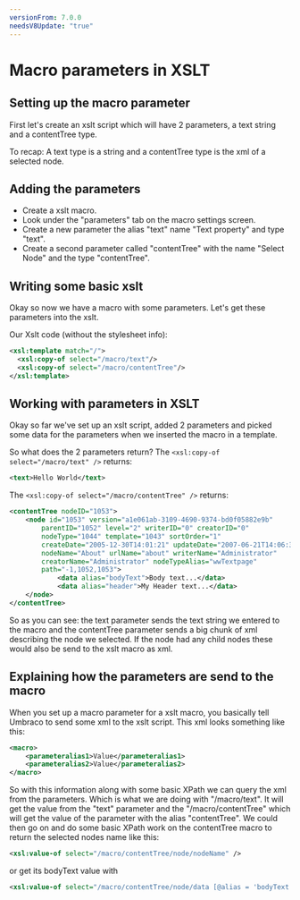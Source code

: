 ```yaml
---
versionFrom: 7.0.0
needsV8Update: "true"
---
```


# Macro parameters in XSLT

## Setting up the macro parameter
First let's create an xslt script which will have 2 parameters, a text string and a contentTree type.

To recap: A text type is a string and a contentTree type is the xml of a selected node.

## Adding the parameters
- Create a xslt macro.
- Look under the "parameters" tab on the macro settings screen.
- Create a new parameter the alias "text" name "Text property" and type "text".
- Create a second parameter called "contentTree" with the name "Select Node" and the type "contentTree".
 

## Writing some basic xslt 
Okay so now we have a macro with some parameters. Let's get these parameters into the xslt. 

Our Xslt code (without the stylesheet info):

```xml
<xsl:template match="/">
  <xsl:copy-of select="/macro/text"/>
  <xsl:copy-of select="/macro/contentTree"/> 
</xsl:template>
```

## Working with parameters in XSLT
Okay so far we've set up an xslt script, added 2 parameters and picked some data for the parameters when we inserted the macro in a template. 

So what does the 2 parameters return?
The `<xsl:copy-of select="/macro/text" />` returns:

```xml
<text>Hello World</text>
```

The `<xsl:copy-of select="/macro/contentTree" />` returns:

```xml
<contentTree nodeID="1053">
    <node id="1053" version="a1e061ab-3109-4690-9374-bd0f05882e9b" 
        parentID="1052" level="2" writerID="0" creatorID="0" 
        nodeType="1044" template="1043" sortOrder="1" 
        createDate="2005-12-30T14:01:21" updateDate="2007-06-21T14:06:32" 
        nodeName="About" urlName="about" writerName="Administrator" 
        creatorName="Administrator" nodeTypeAlias="wwTextpage" 
        path="-1,1052,1053">
            <data alias="bodyText">Body text...</data>
            <data alias="header">My Header text...</data>
    </node>
</contentTree>
```
	
So as you can see: the text parameter sends the text string we entered to the macro and the contentTree parameter sends a big chunk of xml describing the node we selected. If the node had any child nodes these would also be send to the xslt macro as xml.

## Explaining how the parameters are send to the macro
When you set up a macro parameter for a xslt macro, you basically tell Umbraco to send some xml to the xslt script. This xml looks something like this: 

```xml
<macro>
    <parameteralias1>Value</parameteralias1>
    <parameteralias2>Value</parameteralias2>
</macro>
```
	
So with this information along with some basic XPath we can query the xml from the parameters. Which is what we are doing with "/macro/text". It will get the value from the "text" parameter and the "/macro/contentTree" which will get the value of the parameter with the alias "contentTree". We could then go on and do some basic XPath work on the contentTree macro to return the selected nodes name like this:

```xml
<xsl:value-of select="/macro/contentTree/node/nodeName" />
```

or get its bodyText value with

```xml
<xsl:value-of select="/macro/contentTree/node/data [@alias = 'bodyText']" />
```
